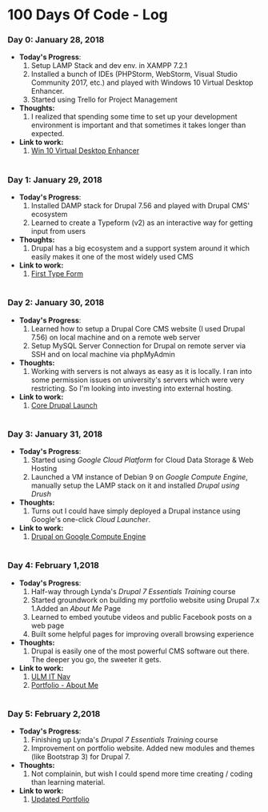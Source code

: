 # 100 Days Of Code - Log

### Day 0: January 28, 2018

* **Today's Progress**: 
  1. Setup LAMP Stack and dev env. in XAMPP 7.2.1
  2. Installed a bunch of IDEs (PHPStorm, WebStorm, Visual Studio Community 2017, etc.) and played with Windows 10 Virtual Desktop Enhancer.
  3. Started using Trello for Project Management
* **Thoughts:** 
  1. I realized that spending some time to set up your development environment is important and that sometimes it takes longer than expected.
* **Link to work:** 
  1. [Win 10 Virtual Desktop Enhancer](https://github.com/sdias/win-10-virtual-desktop-enhancer)

#

### Day 1: January 29, 2018

* **Today's Progress**: 
  1. Installed DAMP stack for Drupal 7.56 and played with Drupal CMS' ecosystem
  2. Learned to create a Typeform (v2) as an interactive way for getting input from users
* **Thoughts:**
  1. Drupal has a big ecosystem and a support system around it which easily makes it one of the most widely used CMS
* **Link to work:** 
  1. [First Type Form](https://kirandangol.typeform.com/to/MeGjD7)

#

### Day 2: January 30, 2018

* **Today's Progress**: 
  1. Learned how to setup a Drupal Core CMS website (I used Drupal 7.56) on local machine and on a remote web server
  2. Setup MySQL Server Connection for Drupal on remote server via SSH and on local machine via phpMyAdmin
* **Thoughts:**
  1. Working with servers is not always as easy as it is locally. I ran into some permission issues on university's servers which were very restricting. So I'm looking into investing into external hosting.
* **Link to work:** 
  1. [Core Drupal Launch](http://cs.ulm.edu/~dangolk/drupal-core)

#

### Day 3: January 31, 2018

* **Today's Progress**: 
  1. Started using *Google Cloud Platform* for Cloud Data Storage & Web Hosting
  2. Launched a VM instance of Debian 9 on *Google Compute Engine*, manually setup the LAMP stack on it and installed *Drupal using Drush*
* **Thoughts:**
  1. Turns out I could have simply deployed a Drupal instance using Google's one-click *Cloud Launcher*.
* **Link to work:** 
  1. [Drupal on Google Compute Engine](http://35.196.8.78/drupal-core/)

#

### Day 4: February 1,2018

* **Today's Progress**: 
  1. Half-way through Lynda's *Drupal 7 Essentials Training* course
  2. Started groundwork on building my portfolio website using Drupal 7.x
    1.Added an *About Me* Page
    2. Learned to embed youtube videos and public Facebook posts on a web page
  3. Built some helpful pages for improving overall browsing experience
* **Thoughts:**
  1. Drupal is easily one of the most powerful CMS software out there. The deeper you go, the sweeter it gets.
* **Link to work:** 
  1. [ULM IT Nav](http://35.196.8.78/drupal-core/?q=ulm-it-nav)
  2. [Portfolio - About Me](http://35.196.8.78/drupal-core/?q=about-me)

#

### Day 5: February 2,2018

* **Today's Progress**: 
  1. Finishing up Lynda's *Drupal 7 Essentials Training* course
  2. Improvement on portfolio website. Added new modules and themes (like Bootstrap 3) for Drupal 7.
* **Thoughts:**
  1. Not complainin, but wish I could spend more time creating / coding than learning material. 
* **Link to work:** 
  1. [Updated Portfolio](http://35.196.8.78/drupal-core)

#
